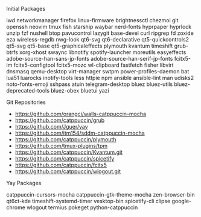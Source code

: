 Initial Packages

iwd networkmanager firefox linux-firmware brightnessctl chezmoi git openssh neovim tmux fish starship waybar nerd-fonts hyprpaper hyprlock unzip fzf nushell btop pavucontrol lazygit base-devel curl ripgrep fd zoxide eza wireless-regdb nwg-look qt6-svg qt6-declarative qt5-quickcontrols2 qt5-svg qt5-base qt5-graphicaleffects plymouth kvantum timeshift grub-btrfs xorg-xhost swaync libnotify spotify-launcher moreutils easyeffects adobe-source-han-sans-jp-fonts adobe-source-han-serif-jp-fonts fcitx5-im fcitx5-configtool fcitx5-mozc wl-clipboard fastfetch fisher libvirt dnsmasq qemu-desktop virt-manager swtpm power-profiles-daemon bat lua51 luarocks inotify-tools less httpie npm ansible ansible-lint man udisks2 noto-fonts-emoji sshpass atuin telegram-desktop bluez bluez-utils bluez-deprecated-tools bluez-obex bluetui yazi

Git Repositories

- <https://github.com/orangci/walls-catppuccin-mocha>
- <https://github.com/catppuccin/grub>
- <https://github.com/Jguer/yay>
- <https://github.com/itm154/sddm-catppuccin-mocha>
- <https://github.com/catppuccin/plymouth>
- <https://github.com/tmux-plugins/tpm>
- <https://github.com/catppuccin/Kvantum.git>
- <https://github.com/catppuccin/spicetify>
- <https://github.com/catppuccin/fcitx5>
- <https://github.com/catppuccin/wlogout.git>

Yay Packages

catppuccin-cursors-mocha catppuccin-gtk-theme-mocha zen-browser-bin qt6ct-kde timeshift-systemd-timer vesktop-bin spicetify-cli clipse google-chrome wlogout termius pokeget python-catppuccin
